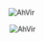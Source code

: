 <!-- ## Hi there 👋 -->

<!--
**AhVir/AhVir** is a ✨ _special_ ✨ repository because its `README.md` (this file) appears on your GitHub profile.

Here are some ideas to get you started:

- 🔭 I’m currently working on ...
- 🌱 I’m currently learning ...
- 👯 I’m looking to collaborate on ...
- 🤔 I’m looking for help with ...
- 💬 Ask me about ...
- 📫 How to reach me: ...
- 😄 Pronouns: ...
- ⚡ Fun fact: ...
-->

<!--
<p align="center"><img align="center" src="https://github-readme-stats-sigma-five.vercel.app/api/top-langs?username=AhVir&show_icons=true&locale=en&layout=compact" alt="AhVir" /></p>

-->
<p align="center"><img align="center" src="https://github-readme-stats.vercel.app/api/top-langs/?username=ahvir&size_weight=0.5&count_weight=0.5" alt="AhVir" /></p>

<p align="center">&nbsp;<img align="center" src="https://github-readme-stats-sigma-five.vercel.app/api?username=AhVir&show_icons=true&locale=en" alt="AhVir" /></p>

<!-- <p align="center"><img align="center" src="https://github-readme-streak-stats.herokuapp.com/?user=AhVir&" alt="AhVir" /></p>
-->


<!-- CODEFORCES -->
<!-- <p align="center">&nbsp;<img align="center" src="https://codeforces-readme-stats.vercel.app/api/card?username=AhVir" alt="AhVir" /></p> -->
<!-- LEETCODE -->
<!-- <p align="center">&nbsp;<img align="center" src="https://leetcard.jacoblin.cool/AhVir?ext=heatmap" alt="AhVir" /></p> -->


<!-- <p align="center"> <img src="https://komarev.com/ghpvc/?username=AhVir&label=Profile%20views&color=0e75b6&style=flat" alt="AhVir" /> </p> -->
